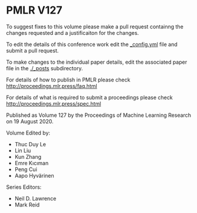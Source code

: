 # PMLR V127

To suggest fixes to this volume please make a pull request containng the changes requested and a justificaiton for the changes.

To edit the details of this conference work edit the [_config.yml](./_config.yml) file and submit a pull request.

To make changes to the individual paper details, edit the associated paper file in the [./_posts](./_posts) subdirectory.

For details of how to publish in PMLR please check http://proceedings.mlr.press/faq.html

For details of what is required to submit a proceedings please check http://proceedings.mlr.press/spec.html



Published as Volume 127 by the Proceedings of Machine Learning Research on 19 August 2020.

Volume Edited by:
  * Thuc Duy Le
  * Lin Liu
  * Kun Zhang
  * Emre Kıcıman
  * Peng Cui
  * Aapo Hyvärinen

Series Editors:
  * Neil D. Lawrence
  * Mark Reid
